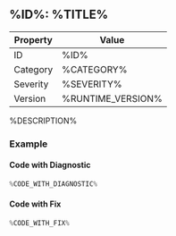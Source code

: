 ## %ID%: %TITLE%

| Property | Value             |
| -------- | ----------------- |
| ID       | %ID%              |
| Category | %CATEGORY%        |
| Severity | %SEVERITY%        |
| Version  | %RUNTIME_VERSION% |

%DESCRIPTION%

### Example

#### Code with Diagnostic

```csharp
%CODE_WITH_DIAGNOSTIC%
```

#### Code with Fix

```csharp
%CODE_WITH_FIX%
```
